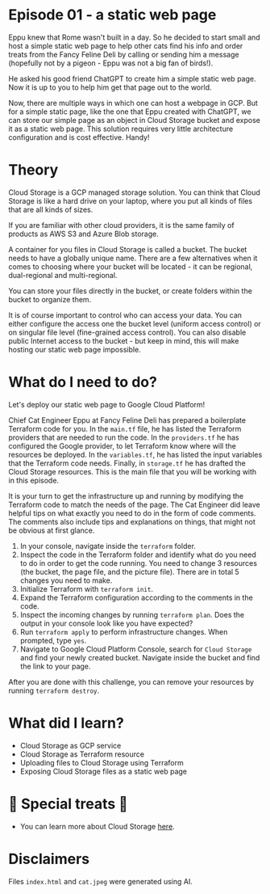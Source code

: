 # Episode 01 - a static web page

Eppu knew that Rome wasn't built in a day. So he decided to start small and host a simple static web page to help other cats find his info and order treats from the Fancy Feline Deli by calling or sending him a message (hopefully not by a pigeon - Eppu was not a big fan of birds!).

He asked his good friend ChatGPT to create him a simple static web page. Now it is up to you to help him get that page out to the world.

Now, there are multiple ways in which one can host a webpage in GCP. But for a simple static page, like the one that Eppu created with ChatGPT, we can store our simple page as an object in Cloud Storage bucket and expose it as a static web page. This solution requires very little architecture configuration and is cost effective. Handy!

# Theory

Cloud Storage is a GCP managed storage solution. You can think that Cloud Storage is like a hard drive on your laptop, where you put all kinds of files that are all kinds of sizes.

If you are familiar with other cloud providers, it is the same family of products as AWS S3 and Azure Blob storage.

A container for you files in Cloud Storage is called a bucket. The bucket needs to have a globally unique name. There are a few alternatives when it comes to choosing where your bucket will be located - it can be regional, dual-regional and multi-regional. 

You can store your files directly in the bucket, or create folders within the bucket to organize them.

It is of course important to control who can access your data. You can either configure the access one the bucket level (uniform access control) or on singular file level (fine-grained access control). You can also disable public Internet access to the bucket - but keep in mind, this will make hosting our static web page impossible.

# What do I need to do?

Let's deploy our static web page to Google Cloud Platform! 

Chief Cat Engineer Eppu at Fancy Feline Deli has prepared a boilerplate Terraform code for you. 
In the `main.tf` file, he has listed the Terraform providers that are needed to run the code.
In the `providers.tf` he has configured the Google provider, to let Terraform know where will the resources be deployed. 
In the `variables.tf`, he has listed the input variables that the Terraform code needs.
Finally, in `storage.tf` he has drafted the Cloud Storage resources. This is the main file that you will be working with in this episode.

It is your turn to get the infrastructure up and running by modifying the Terraform code to match the needs of the page. The Cat Engineer did leave helpful tips on what exactly you need to do in the form of code comments. The comments also include tips and explanations on things, that might not be obvious at first glance.

1. In your console, navigate inside the `terraform` folder.
2. Inspect the code in the Terraform folder and identify what do you need to do in order to get the code running.
You need to change 3 resources (the bucket, the page file, and the picture file). There are in total 5 changes you need to make.
3. Initialize Terraform with `terraform init`.
4. Expand the Terraform configuration according to the comments in the code.
5. Inspect the incoming changes by running `terraform plan`. Does the output in your console look like you have expected?
6. Run `terraform apply` to perform infrastructure changes. When prompted, type `yes`.
7. Navigate to Google Cloud Platform Console, search for `Cloud Storage` and find your newly created bucket. Navigate inside the bucket and find the link to your page.

After you are done with this challenge, you can remove your resources by running `terraform destroy`.

# What did I learn?
- Cloud Storage as GCP service
- Cloud Storage as Terraform resource 
- Uploading files to Cloud Storage using Terraform 
- Exposing Cloud Storage files as a static web page

# 🐾 Special treats 🐾 
- You can learn more about Cloud Storage [here](https://cloud.google.com/storage?hl=en). 

# Disclaimers 
Files `index.html` and `cat.jpeg` were generated using AI.

